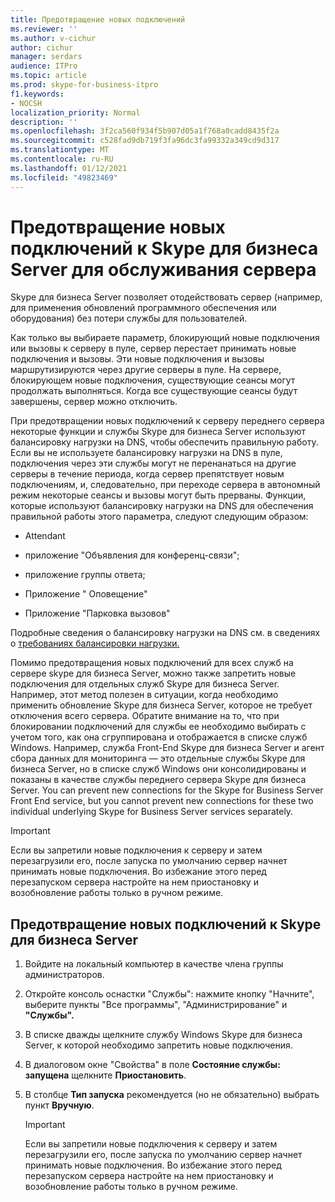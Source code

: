 ```yaml
---
title: Предотвращение новых подключений
ms.reviewer: ''
ms.author: v-cichur
author: cichur
manager: serdars
audience: ITPro
ms.topic: article
ms.prod: skype-for-business-itpro
f1.keywords:
- NOCSH
localization_priority: Normal
description: ''
ms.openlocfilehash: 3f2ca560f934f5b907d05a1f768a0cadd8435f2a
ms.sourcegitcommit: c528fad9db719f3fa96dc3fa99332a349cd9d317
ms.translationtype: MT
ms.contentlocale: ru-RU
ms.lasthandoff: 01/12/2021
ms.locfileid: "49823469"
---
```

# <a name="preventing-new-connections-to-skype-for-business-server-for-server-maintenance"></a>Предотвращение новых подключений к Skype для бизнеса Server для обслуживания сервера


Skype для бизнеса Server позволяет отодействовать сервер (например, для применения обновлений программного обеспечения или оборудования) без потери службы для пользователей.

Как только вы выбираете параметр, блокирующий новые подключения или вызовы к серверу в пуле, сервер перестает принимать новые подключения и вызовы. Эти новые подключения и вызовы маршрутизируются через другие серверы в пуле. На сервере, блокирующем новые подключения, существующие сеансы могут продолжать выполняться. Когда все существующие сеансы будут завершены, сервер можно отключить.

При предотвращении новых подключений к серверу переднего сервера некоторые функции и службы Skype для бизнеса Server используют балансировку нагрузки на DNS, чтобы обеспечить правильную работу. Если вы не используете балансировку нагрузки на DNS в пуле, подключения через эти службы могут не перенанаться на другие серверы в течение периода, когда сервер препятствует новым подключениям, и, следовательно, при переходе сервера в автономный режим некоторые сеансы и вызовы могут быть прерваны. Функции, которые используют балансировку нагрузки на DNS для обеспечения правильной работы этого параметра, следуют следующим образом:

  - Attendant

  - приложение "Объявления для конференц-связи";

  - приложение группы ответа;

  - Приложение " Оповещение"

  - Приложение "Парковка вызовов"

Подробные сведения о балансировку нагрузки на DNS см. в сведениях о [требованиях балансировки нагрузки.](../../plan-your-deployment/network-requirements/load-balancing.md)

Помимо предотвращения новых подключений для всех служб на сервере skype для бизнеса Server, можно также запретить новые подключения для отдельных служб Skype для бизнеса Server. Например, этот метод полезен в ситуации, когда необходимо применить обновление Skype для бизнеса Server, которое не требует отключения всего сервера. Обратите внимание на то, что при блокировании подключений для службы ее необходимо выбирать с учетом того, как она сгруппирована и отображается в списке служб Windows. Например, служба Front-End Skype для бизнеса Server и агент сбора данных для мониторинга — это отдельные службы Skype для бизнеса Server, но в списке служб Windows они консолидированы и показаны в качестве службы переднего сервера Skype для бизнеса Server. You can prevent new connections for the Skype for Business Server Front End service, but you cannot prevent new connections for these two individual underlying Skype for Business Server services separately.

> [!IMPORTANT]
> Если вы запретили новые подключения к серверу и затем перезагрузили его, после запуска по умолчанию сервер начнет принимать новые подключения. Во избежание этого перед перезапуском сервера настройте на нем приостановку и возобновление работы только в ручном режиме.

## <a name="to-prevent-new-connections-to-skype-for-business-server"></a>Предотвращение новых подключений к Skype для бизнеса Server

1.  Войдите на локальный компьютер в качестве члена группы администраторов.

2.  Откройте консоль оснастки "Службы": нажмите кнопку "Начните", выберите пункты "Все программы", "Администрирование" и **"Службы".**  

3.  В списке дважды щелкните службу Windows Skype для бизнеса Server, к которой необходимо запретить новые подключения.

4.  В диалоговом окне "Свойства" в поле **Состояние службы: запущена** щелкните **Приостановить**.

5.  В столбце **Тип запуска** рекомендуется (но не обязательно) выбрать пункт **Вручную**.
    
    > [!IMPORTANT]
    > Если вы запретили новые подключения к серверу и затем перезагрузили его, после запуска по умолчанию сервер начнет принимать новые подключения. Во избежание этого перед перезапуском сервера настройте на нем приостановку и возобновление работы только в ручном режиме.
